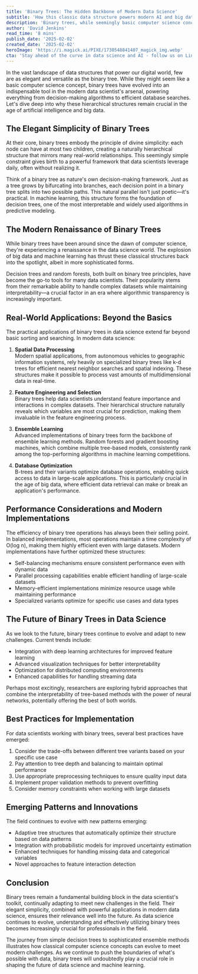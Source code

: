 ```yaml
---
title: 'Binary Trees: The Hidden Backbone of Modern Data Science'
subtitle: 'How this classic data structure powers modern AI and big data'
description: 'Binary trees, while seemingly basic computer science concepts, have evolved into indispensable tools in modern data science. From powering decision-making algorithms to enabling efficient database searches, these elegant structures continue to shape how we process and analyze data in the age of AI and big data.'
author: 'David Jenkins'
read_time: '8 mins'
publish_date: '2025-02-02'
created_date: '2025-02-02'
heroImage: 'https://i.magick.ai/PIXE/1738548841407_magick_img.webp'
cta: 'Stay ahead of the curve in data science and AI - follow us on LinkedIn at MagickAI to join a community of professionals discussing cutting-edge developments in binary trees and beyond!'
---
```


In the vast landscape of data structures that power our digital world, few are as elegant and versatile as the binary tree. While they might seem like a basic computer science concept, binary trees have evolved into an indispensable tool in the modern data scientist's arsenal, powering everything from decision-making algorithms to efficient database searches. Let's dive deep into why these hierarchical structures remain crucial in the age of artificial intelligence and big data.

## The Elegant Simplicity of Binary Trees

At their core, binary trees embody the principle of divine simplicity: each node can have at most two children, creating a naturally hierarchical structure that mirrors many real-world relationships. This seemingly simple constraint gives birth to a powerful framework that data scientists leverage daily, often without realizing it.

Think of a binary tree as nature's own decision-making framework. Just as a tree grows by bifurcating into branches, each decision point in a binary tree splits into two possible paths. This natural parallel isn't just poetic—it's practical. In machine learning, this structure forms the foundation of decision trees, one of the most interpretable and widely used algorithms in predictive modeling.

## The Modern Renaissance of Binary Trees

While binary trees have been around since the dawn of computer science, they're experiencing a renaissance in the data science world. The explosion of big data and machine learning has thrust these classical structures back into the spotlight, albeit in more sophisticated forms.

Decision trees and random forests, both built on binary tree principles, have become the go-to tools for many data scientists. Their popularity stems from their remarkable ability to handle complex datasets while maintaining interpretability—a crucial factor in an era where algorithmic transparency is increasingly important.

## Real-World Applications: Beyond the Basics

The practical applications of binary trees in data science extend far beyond basic sorting and searching. In modern data science:

1. **Spatial Data Processing**  
   Modern spatial applications, from autonomous vehicles to geographic information systems, rely heavily on specialized binary trees like k-d trees for efficient nearest neighbor searches and spatial indexing. These structures make it possible to process vast amounts of multidimensional data in real-time.

2. **Feature Engineering and Selection**  
   Binary trees help data scientists understand feature importance and interactions in complex datasets. Their hierarchical structure naturally reveals which variables are most crucial for prediction, making them invaluable in the feature engineering process.

3. **Ensemble Learning**  
   Advanced implementations of binary trees form the backbone of ensemble learning methods. Random forests and gradient boosting machines, which combine multiple tree-based models, consistently rank among the top-performing algorithms in machine learning competitions.

4. **Database Optimization**  
   B-trees and their variants optimize database operations, enabling quick access to data in large-scale applications. This is particularly crucial in the age of big data, where efficient data retrieval can make or break an application's performance.

## Performance Considerations and Modern Implementations

The efficiency of binary tree operations has always been their selling point. In balanced implementations, most operations maintain a time complexity of O(log n), making them highly efficient even with large datasets. Modern implementations have further optimized these structures:

- Self-balancing mechanisms ensure consistent performance even with dynamic data
- Parallel processing capabilities enable efficient handling of large-scale datasets
- Memory-efficient implementations minimize resource usage while maintaining performance
- Specialized variants optimize for specific use cases and data types

## The Future of Binary Trees in Data Science

As we look to the future, binary trees continue to evolve and adapt to new challenges. Current trends include:

- Integration with deep learning architectures for improved feature learning
- Advanced visualization techniques for better interpretability
- Optimization for distributed computing environments
- Enhanced capabilities for handling streaming data

Perhaps most excitingly, researchers are exploring hybrid approaches that combine the interpretability of tree-based methods with the power of neural networks, potentially offering the best of both worlds.

## Best Practices for Implementation

For data scientists working with binary trees, several best practices have emerged:

1. Consider the trade-offs between different tree variants based on your specific use case
2. Pay attention to tree depth and balancing to maintain optimal performance
3. Use appropriate preprocessing techniques to ensure quality input data
4. Implement proper validation methods to prevent overfitting
5. Consider memory constraints when working with large datasets

## Emerging Patterns and Innovations

The field continues to evolve with new patterns emerging:

- Adaptive tree structures that automatically optimize their structure based on data patterns
- Integration with probabilistic models for improved uncertainty estimation
- Enhanced techniques for handling missing data and categorical variables
- Novel approaches to feature interaction detection

## Conclusion

Binary trees remain a fundamental building block in the data scientist's toolkit, continually adapting to meet new challenges in the field. Their elegant simplicity, combined with powerful applications in modern data science, ensures their relevance well into the future. As data science continues to evolve, understanding and effectively utilizing binary trees becomes increasingly crucial for professionals in the field.

The journey from simple decision trees to sophisticated ensemble methods illustrates how classical computer science concepts can evolve to meet modern challenges. As we continue to push the boundaries of what's possible with data, binary trees will undoubtedly play a crucial role in shaping the future of data science and machine learning.